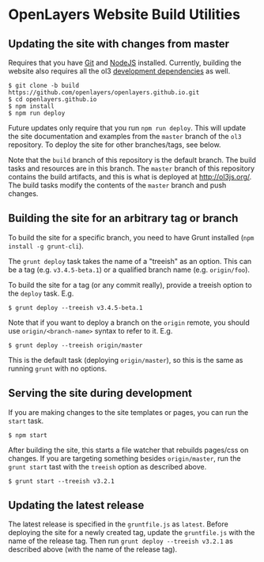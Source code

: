 # OpenLayers Website Build Utilities

## Updating the site with changes from master

Requires that you have [Git](http://git-scm.com/) and [NodeJS](http://nodejs.org/) installed.  Currently, building the website also requires all the ol3 [development dependencies](https://github.com/openlayers/ol3/wiki/Developer-Guide#development-dependencies) as well.

    $ git clone -b build https://github.com/openlayers/openlayers.github.io.git
    $ cd openlayers.github.io
    $ npm install
    $ npm run deploy

Future updates only require that you run `npm run deploy`.  This will update the site documentation and examples from the `master` branch of the `ol3` repository.  To deploy the site for other branches/tags, see below.

Note that the `build` branch of this repository is the default branch.  The build tasks and resources are in this branch.  The `master` branch of this repository contains the build artifacts, and this is what is deployed at http://ol3js.org/.  The build tasks modify the contents of the `master` branch and push changes.

## Building the site for an arbitrary tag or branch

To build the site for a specific branch, you need to have Grunt installed (`npm install -g grunt-cli`).

The `grunt deploy` task takes the name of a "treeish" as an option.  This can be a tag (e.g. `v3.4.5-beta.1`) or a qualified branch name (e.g. `origin/foo`).

To build the site for a tag (or any commit really), provide a treeish option to the `deploy` task.  E.g.

    $ grunt deploy --treeish v3.4.5-beta.1

Note that if you want to deploy a branch on the `origin` remote, you should use `origin/<branch-name>` syntax to refer to it.  E.g.

    $ grunt deploy --treeish origin/master

This is the default task (deploying `origin/master`), so this is the same as running `grunt` with no options.

## Serving the site during development

If you are making changes to the site templates or pages, you can run the `start` task.

    $ npm start

After building the site, this starts a file watcher that rebuilds pages/css on changes.  If you are targeting something besides `origin/master`, run the `grunt start` tast with the `treeish` option as described above.

    $ grunt start --treeish v3.2.1

## Updating the latest release

The latest release is specified in the `gruntfile.js` as `latest`.  Before deploying the site for a newly created tag, update the `gruntfile.js` with the name of the release tag.  Then run `grunt deploy --treeish v3.2.1` as described above (with the name of the release tag).
